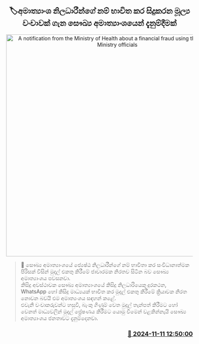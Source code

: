 <p align='center'><b><h2 align='center' title='A notification from the Ministry of Health about a financial fraud using the names of Ministry officials'>🏷අමාත්‍යාංශ නිලධාරීන්ගේ නම් භාවිත කර සිදුකරන මූල්‍ය වංචාවක් ගැන සෞඛ්‍ය අමාත්‍යාංශයෙන් දැනුම්දීමක්</h2></b></p>
<p align='center'><img src='https://helakuru.sgp1.cdn.digitaloceanspaces.com/esana/images/lib/ministry-health.jpg' width='600' alt='A notification from the Ministry of Health about a financial fraud using the names of Ministry officials'></p>

>📝 සෞඛ්‍ය අමාත්‍යාංශයේ ජ්‍යෙෂ්ඨ නිලධාරීන්ගේ නම් භාවිතා කර සංවිධානාත්මක පිරිසක් විසින් මුදල් එකතු කිරී‍මේ ජාවාරමක නිරතව සිටින බව සෞඛ්‍ය අම‍ාත්‍යාංශය පවසනවා.<br>කිසිදු අවස්ථාවක සෞඛ්‍ය අමාත්‍යාංශයේ කිසිදු නිලධාරියෙකු දුරකථන, WhatsApp හෝ කිසිදු මාධ්‍යයක් භාවිත කර මුදල් එකතු කිරීමේ ක්‍රියාවක නිරත නොවන බවයි එම අමාත්‍යංශය සඳහන් කළේ.<br>එවැනි වංචාකරුවන්ට හසුවී, බැංකු ගිණුම් වෙත මුදල් තැන්පත් කිරීමට හෝ වෙනත් මාධ්‍යවලින් මුදල් ප්‍රේෂණය කිරීමට යොමු වීමෙන් වළකින්නැයි සෞඛ්‍ය අමාත්‍යාංශය ජනතාවට දැනුම්දෙනවා.<br>

<h3 align='right'><a href='https://www.helakuru.lk/esana/p/104911/'>📅 2024-11-11 12:50:00</a></h3>
